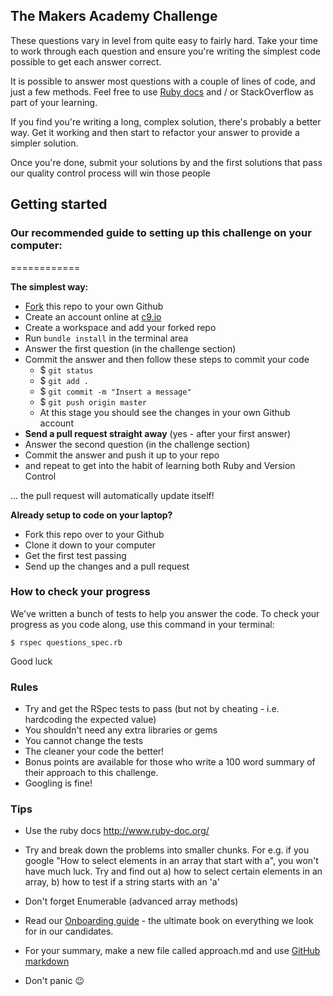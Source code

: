 ## The Makers Academy Challenge

These questions vary in level from quite easy to fairly hard. Take your time to work through each question and ensure you're writing the simplest code possible to get each answer correct.

It is possible to answer most questions with a couple of lines of code, and just a few methods. Feel free to use [Ruby docs](http://ruby-doc.org/) and / or StackOverflow as part of your learning.

If you find you're writing a long, complex solution, there's probably a better way. Get it working and then start to refactor your answer to provide a simpler solution.

Once you're done, submit your solutions by <INSERT SUBMISSION METHOD> and the first <NUMBER> solutions that pass our quality control process will win those people <PRIZE>

## Getting started

### Our recommended guide to setting up this challenge on your computer:
============

**The simplest way:**

  * [Fork](https://help.github.com/articles/fork-a-repo/) this repo to your own Github
  * Create an account online at [c9.io](https://c9.io)
  * Create a workspace and add your forked repo
  * Run `bundle install` in the terminal area
  * Answer the first question (in the challenge section)
  * Commit the answer and then follow these steps to commit your code
    * $ `git status`
    * $ `git add .`
    * $ `git commit -m "Insert a message"`
    * $ `git push origin master`
    * At this stage you should see the changes in your own Github account
  * **Send a pull request straight away** (yes - after your first answer)
  * Answer the second question (in the challenge section)
  * Commit the answer and push it up to your repo
  * and repeat to get into the habit of learning both Ruby and Version Control

  ... the pull request will automatically update itself!

**Already setup to code on your laptop?**

  * Fork this repo over to your Github
  * Clone it down to your computer
  * Get the first test passing
  * Send up the changes and a pull request

### How to check your progress

We've written a bunch of tests to help you answer the code. To check your progress as you code along, use this command in your terminal:

~~~
$ rspec questions_spec.rb
~~~

Good luck

### Rules

* Try and get the RSpec tests to pass (but not by cheating - i.e. hardcoding the expected value)
* You shouldn't need any extra libraries or gems
* You cannot change the tests
* The cleaner your code the better!
* Bonus points are available for those who write a 100 word summary of their approach to this challenge.
* Googling is fine!

### Tips

* Use the ruby docs http://www.ruby-doc.org/
* Try and break down the problems into smaller chunks. For e.g. if you google "How to select elements in an array that start with a", you won't have much luck. Try and find out a) how to select certain elements in an array, b) how to test if a string starts with an 'a'
* Don't forget Enumerable (advanced array methods)
* Read our [Onboarding guide](https://docsend.com/view/2qfrifa) - the ultimate book on everything we look for in our candidates.
* For your summary, make a new file called approach.md and use [GitHub markdown](https://github.com/adam-p/markdown-here/wiki/Markdown-Cheatsheet)


* Don't panic :wink:
